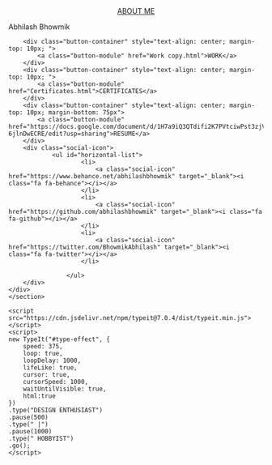 <html>
    <head>
        <meta http-equiv="Content-Type" content="text/html; charset=UTF-8">
        <script src="https://use.fontawesome.com/20851d0292.js"></script>
        <title>Home</title>
        <meta name="viewport" content="width=device-width, initial-scale=1">
        <link rel="stylesheet" href="test-assets\css\main.css">
        <link rel="icon" href="Files/obsidian_cube.png">
    </head>
<body>
    <section class="splash centered site-content">
    <div class="hero-area">
        <div class="button-container" style="text-align: center; margin-top: 120px" >
            <a href="About-Me-Revised.html" class="button-module preserve-whitespace--nowrap">ABOUT ME</a>
        </div>
        <div class="title">
            <p class="a">Abhilash Bhowmik</p>
        </div>
        <div class="subclass">
            <div>
                <span id="type-effect" ></span>
            </div>
        </div>

        <div class="button-container" style="text-align: center; margin-top: 10px; ">
            <a class="button-module" href="Work copy.html">WORK</a>
        </div>
        <div class="button-container" style="text-align: center; margin-top: 10px; ">
            <a class="button-module" href="Certificates.html">CERTIFICATES</a>
        </div>
        <div class="button-container" style="text-align: center; margin-top: 10px; margin-bottom: 75px">
            <a class="button-module" href="https://docs.google.com/document/d/1H7a9iQ3QTdifi2K7PVtciwPst3zjVj9e-6jlnDwECRE/edit?usp=sharing">RESUME</a>
        </div>
        <div class="social-icon">
                <ul id="horizontal-list">
                        <li>
                            <a class="social-icon" href="https://www.behance.net/abhilashbhowmik" target="_blank"><i class="fa fa-behance"></i></a>
                        </li>
                        <li>
                            <a class="social-icon" href="https://github.com/abhilashbhowmik" target="_blank"><i class="fa fa-github"></i></a>
                        </li>
                        <li>
                            <a class="social-icon" href="https://twitter.com/BhowmikAbhilash" target="_blank"><i class="fa fa-twitter"></i></a>
                        </li>
                        
                    </ul>
        </div>
    </div>
    </section>

    <script src="https://cdn.jsdelivr.net/npm/typeit@7.0.4/dist/typeit.min.js"></script>
    <script>
    new TypeIt("#type-effect", {
        speed: 375,
        loop: true,
        loopDelay: 1000,
        lifeLike: true,
        cursor: true,
        cursorSpeed: 1000,
        waitUntilVisible: true,
        html:true
    })
    .type("DESIGN ENTHUSIAST")
    .pause(500)
    .type(" |")
    .pause(1000)
    .type(" HOBBYIST")
    .go();
    </script>

</body></html>
